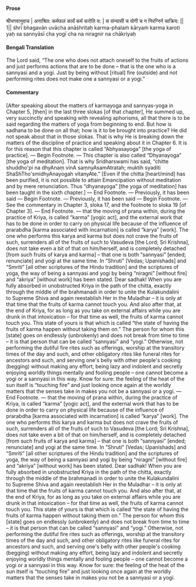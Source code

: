 #### Prose 

श्रीभगवानुवाच |
अनाश्रित: कर्मफलं कार्यं कर्म करोति य: |
स संन्यासी च योगी च न निरग्निर्न चाक्रिय: || 1||
śhrī bhagavān uvācha
anāśhritaḥ karma-phalaṁ kāryaṁ karma karoti yaḥ
sa sannyāsī cha yogī cha na niragnir na chākriyaḥ

 #### Bengali Translation 

The Lord said, “The one who does not attach oneself to the fruits of actions and just performs actions that are to be done – that is the one who is a sannyasi and a yogi. Just by being without [ritual] fire (outside) and not performing rites does not make one a sannyasi or a yogi.”

 #### Commentary 

[After speaking about the matters of karmayoga and sannyas-yoga in Chapter 5, [then] in the last three slokas [of that chapter], He summed up, very succinctly and speaking with revealing aphorisms, all that there is to be said regarding the matters of yoga from beginning to end. But how is sadhana to be done on all that; how is it to be brought into practice? He did not speak about that in those slokas. That is why He is breaking down the matters of the discipline of practice and speaking about it in Chapter 6. It is for this reason that this chapter is called “Abhyasayoga” [the yoga of practice]. — Begin Footnote. — This chapter is also called “Dhyanayoga” [the yoga of meditation]. That is why Sridharswami has said, “chitte shuddho'pi na dhyAnaṃ vinA saṃnyAsamAtratah; muktih syaditi ShaShTho'smidhyAnayogah vitanyAte.” [Even if the chitta [heart/mind] has been purified, it is not possible to attain Emancipation without meditation and by mere renunciation. Thus “dhyanayoga” [the yoga of meditation] has been taught in the sixth chapter.] — End Footnote. — Previously, it has been said — Begin Footnote. — Previously, it has been said — Begin Footnote. — See the commentary in Chapter 3, sloka 17, and the footnote to sloka 19 [of Chapter 3]. — End Footnote. — that the moving of prana within, during the practice of Kriya, is called “karma” [yogic act], and the external work that has to be done in order to carry on physical life because of the influence of prarabdha [karma associated with incarnation] is called “karya” [work]. The one who performs this karya and karma but does not crave the fruits of such, surrenders all of the fruits of such to Vasudeva [the Lord; Sri Krishna], does not take even a bit of that on him/herself, and is completely detached [from such fruits of karya and karma] – that one is both “sannyasi” [ended; renunciate] and yogi at the same time. In “Shruti” [Vedas; Upanishads] and “Smriti” [all other scriptures of the Hindu tradition] and the scriptures of yoga, the way of being a sannyasi and yogi by being “niragni” [without fire] and “akriya” [without work] has been stated. Dear sadhak! When you are fully absorbed in unobstructed Kriya in the path of the chitta, exactly through the middle of the brahmanadi in order to unite the Kulakundalini to Supreme Shiva and again reestablish Her in the Muladhar – it is only at that time that the fruits of karma cannot touch you. And also after that, at the end of Kriya, for as long as you take on external affairs while you are drunk in that intoxication – for that time as well, the fruits of karma cannot touch you. This state of yours is that which is called “the state of having the fruits of karma happen without taking them on.” The person for whom this [state] goes on endlessly (unbrokenly) and does not break from time to time – it is that person that can be called “sannyasi” and “yogi.” Otherwise, not performing the dutiful fire rites such as offerings, worship at the transitory times of the day and such, and other obligatory rites like funeral rites for ancestors and such, and serving one's belly with other people's cooking (begging) without making any effort, being lazy and indolent and secretly enjoying worldly things mentally and fooling people – one cannot become a yogi or a sannyasi in this way. Know for sure: the feeling of the heat of the sun itself is “touching fire” and just looking once again at the worldly matters that the senses take in makes you not be a sannyasi or a yogi. — End Footnote. — that the moving of prana within, during the practice of Kriya, is called “karma” [yogic act], and the external work that has to be done in order to carry on physical life because of the influence of prarabdha [karma associated with incarnation] is called “karya” [work]. The one who performs this karya and karma but does not crave the fruits of such, surrenders all of the fruits of such to Vasudeva [the Lord; Sri Krishna], does not take even a bit of that on him/herself, and is completely detached [from such fruits of karya and karma] – that one is both “sannyasi” [ended; renunciate] and yogi at the same time. In “Shruti” [Vedas; Upanishads] and “Smriti” [all other scriptures of the Hindu tradition] and the scriptures of yoga, the way of being a sannyasi and yogi by being “niragni” [without fire] and “akriya” [without work] has been stated. Dear sadhak! When you are fully absorbed in unobstructed Kriya in the path of the chitta, exactly through the middle of the brahmanadi in order to unite the Kulakundalini to Supreme Shiva and again reestablish Her in the Muladhar – it is only at that time that the fruits of karma cannot touch you. And also after that, at the end of Kriya, for as long as you take on external affairs while you are drunk in that intoxication – for that time as well, the fruits of karma cannot touch you. This state of yours is that which is called “the state of having the fruits of karma happen without taking them on.” The person for whom this [state] goes on endlessly (unbrokenly) and does not break from time to time – it is that person that can be called “sannyasi” and “yogi.” Otherwise, not performing the dutiful fire rites such as offerings, worship at the transitory times of the day and such, and other obligatory rites like funeral rites for ancestors and such, and serving one's belly with other people's cooking (begging) without making any effort, being lazy and indolent and secretly enjoying worldly things mentally and fooling people – one cannot become a yogi or a sannyasi in this way. Know for sure: the feeling of the heat of the sun itself is “touching fire” and just looking once again at the worldly matters that the senses take in makes you not be a sannyasi or a yogi.